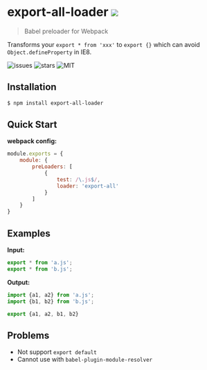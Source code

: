 # export-all-loader ![](https://badge.fury.io/js/export-all-loader.svg)
> Babel preloader for Webpack 

Transforms your `export * from 'xxx'` to `export {}` which can avoid `Object.defineProperty` in IE8.

![issues](https://img.shields.io/github/issues/gssan/export-all-loader.svg) ![stars](https://img.shields.io/github/stars/gssan/export-all-loader.svg) ![MIT](https://img.shields.io/badge/license-MIT-blue.svg)

## Installation
```bash
$ npm install export-all-loader
```

## Quick Start
**webpack config:**
```js
module.exports = {
    module: {
        preLoaders: [
            {
                test: /\.js$/,
                loader: 'export-all'
            }
        ]
    }
}
```

## Examples
**Input:**
```js
export * from 'a.js';
export * from 'b.js';
```
**Output:**
```js
import {a1, a2} from 'a.js';
import {b1, b2} from 'b.js';

export {a1, a2, b1, b2}
```

## Problems
* Not support `export default`
* Cannot use with `babel-plugin-module-resolver`
